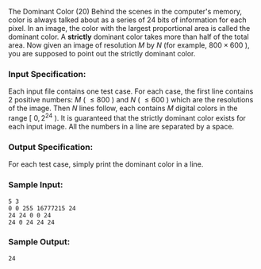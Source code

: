 The Dominant Color (20)
Behind the scenes in the computer's memory, color is always talked about as a
series of 24 bits of information for each pixel. In an image, the color with
the largest proportional area is called the dominant color. A **strictly**
dominant color takes more than half of the total area. Now given an image of
resolution $M$ by $N$ (for example, $800\times 600$ ), you are supposed to
point out the strictly dominant color.

### Input Specification:

Each input file contains one test case. For each case, the first line contains
2 positive numbers: $M$ ( $\le 800$ ) and $N$ ( $\le 600$ ) which are the
resolutions of the image. Then $N$ lines follow, each contains $M$ digital
colors in the range [ $0, 2^{24}$ ). It is guaranteed that the strictly
dominant color exists for each input image. All the numbers in a line are
separated by a space.

### Output Specification:

For each test case, simply print the dominant color in a line.

### Sample Input:

    
    
    5 3
    0 0 255 16777215 24
    24 24 0 0 24
    24 0 24 24 24
    

### Sample Output:

    
    
    24
    

